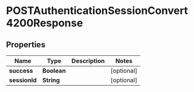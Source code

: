 

# POSTAuthenticationSessionConvert4200Response


## Properties

| Name | Type | Description | Notes |
|------------ | ------------- | ------------- | -------------|
|**success** | **Boolean** |  |  [optional] |
|**sessionId** | **String** |  |  [optional] |



